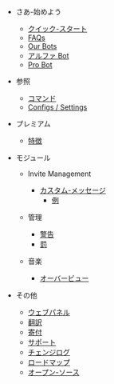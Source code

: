 - さあ-始めよう

  - [クイック-スタート](/ja/getting-started/quick-start.md)
  - [FAQs](/ja/getting-started/faq.md)
  - [Our Bots](/ja/getting-started/our-bots.md)
  - [アルファ Bot](/ja/getting-started/alpha.md)
  - [Pro Bot](/ja/getting-started/pro.md)

- 参照

  - [コマンド](/ja/reference/commands.md)
  - [Configs / Settings](/ja/reference/settings.md)

- プレミアム

  - [特徴](/ja/premium/features.md)

- モジュール

  - Invite Management

    - [カスタム-メッセージ](/ja/modules/invites/custom-messages.md)
      - [例](/ja/modules/invites/examples.md)

  - 管理

    - [警告](/ja/modules/moderation/strikes.md)
    - [罰](/ja/modules/moderation/punishments.md)

  - 音楽

    - [オーバービュー](/ja/modules/music/overview.md)

- その他

  - [ウェブパネル](/ja/other/webpanel.md)
  - [翻訳](/ja/other/translations.md)
  - [寄付](/ja/other/donating.md)
  - [サポート](/ja/other/support.md)
  - [チェンジログ](/ja/other/changelog.md)
  - [ロードマップ](/ja/other/roadmap.md)
  - [オープン-ソース](/ja/other/open-source.md)

